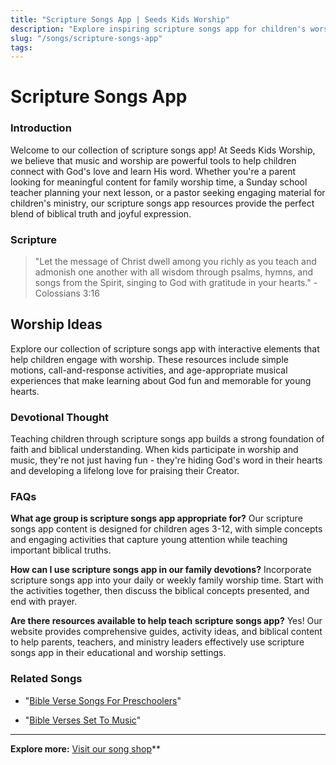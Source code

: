 ```yaml
---
title: "Scripture Songs App | Seeds Kids Worship"
description: "Explore inspiring scripture songs app for children's worship and faith development. Biblical music resources for families and ministry."
slug: "/songs/scripture-songs-app"
tags:
---
```


# Scripture Songs App

### Introduction

Welcome to our collection of scripture songs app! At Seeds Kids Worship, we believe that music and worship are powerful tools to help children connect with God's love and learn His word. Whether you're a parent looking for meaningful content for family worship time, a Sunday school teacher planning your next lesson, or a pastor seeking engaging material for children's ministry, our scripture songs app resources provide the perfect blend of biblical truth and joyful expression.

### Scripture

> "Let the message of Christ dwell among you richly as you teach and admonish one another with all wisdom through psalms, hymns, and songs from the Spirit, singing to God with gratitude in your hearts." - Colossians 3:16

## Worship Ideas

Explore our collection of scripture songs app with interactive elements that help children engage with worship. These resources include simple motions, call-and-response activities, and age-appropriate musical experiences that make learning about God fun and memorable for young hearts.

### Devotional Thought

Teaching children through scripture songs app builds a strong foundation of faith and biblical understanding. When kids participate in worship and music, they're not just having fun - they're hiding God's word in their hearts and developing a lifelong love for praising their Creator.

### FAQs

**What age group is scripture songs app appropriate for?**
Our scripture songs app content is designed for children ages 3-12, with simple concepts and engaging activities that capture young attention while teaching important biblical truths.

**How can I use scripture songs app in our family devotions?**
Incorporate scripture songs app into your daily or weekly family worship time. Start with the activities together, then discuss the biblical concepts presented, and end with prayer.

**Are there resources available to help teach scripture songs app?**
Yes! Our website provides comprehensive guides, activity ideas, and biblical content to help parents, teachers, and ministry leaders effectively use scripture songs app in their educational and worship settings.

### Related Songs

- "[Bible Verse Songs For Preschoolers](/songs/bible-verse-songs-for-preschoolers/)"

- "[Bible Verses Set To Music](/songs/bible-verses-set-to-music/)"

---

**Explore more:** [Visit our song shop](https://seedskidsworship.com/shop)**

<!-- Schema Markup -->
<script type="application/ld+json">
{
  "@context": "https://schema.org",
  "@type": "MusicRecording",
  "name": "Scripture Songs App",
  "byArtist": {
    "@type": "MusicGroup",
    "name": "Seeds Kids Worship"
  },
  "isFamilyFriendly": true,
  "url": "https://seedskidsworship.com/songs/scripture-songs-app/"
}
</script>
